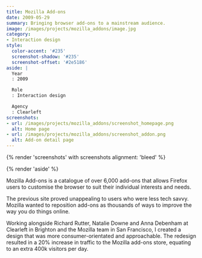 ```yaml
---
title: Mozilla Add-ons
date: 2009-05-29
summary: Bringing browser add-ons to a mainstream audience.
image: /images/projects/mozilla_addons/image.jpg
category:
- Interaction design
style:
  color-accent: '#235'
  screenshot-shadow: '#235'
  screenshot-offset: '#2e5186'
aside: |
  Year
  : 2009

  Role
  : Interaction design

  Agency
  : Clearleft
screenshots:
- url: /images/projects/mozilla_addons/screenshot_homepage.png
  alt: Home page
- url: /images/projects/mozilla_addons/screenshot_addon.png
  alt: Add-on detail page
---
```

{% render 'screenshots' with screenshots
  alignment: 'bleed'
%}

{% render 'aside' %}

Mozilla Add-ons is a catalogue of over 6,000 add-ons that allows Firefox users to customise the browser to suit their individual interests and needs.

The previous site proved unappealing to users who were less tech savvy. Mozilla wanted to reposition add-ons as thousands of ways to improve the way you do things online.

Working alongside Richard Rutter, Natalie Downe and Anna Debenham at Clearleft in Brighton and the Mozilla team in San Francisco, I created a design that was more consumer-orientated and approachable.	The redesign resulted in a 20% increase in traffic to the Mozilla add-ons store, equating to an extra 400k visitors per day.
